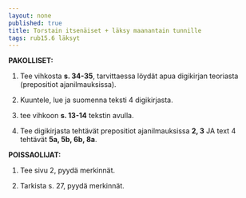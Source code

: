 ```yaml
---
layout: none
published: true
title: Torstain itsenäiset + läksy maanantain tunnille
tags: rub15.6 läksyt
---
```

**PAKOLLISET:**

1. Tee vihkosta **s. 34-35**, tarvittaessa löydät apua digikirjan teoriasta (prepositiot ajanilmauksissa).

2. Kuuntele, lue ja suomenna teksti 4 digikirjasta.

3. tee vihkoon **s. 13-14** tekstin avulla.

4. Tee digikirjasta tehtävät prepositiot ajanilmauksissa **2, 3** JA text 4 tehtävät **5a, 5b, 6b, 8a**.

**POISSAOLIJAT:**

1. Tee sivu 2, pyydä merkinnät.

2. Tarkista s. 27, pyydä merkinnät.
